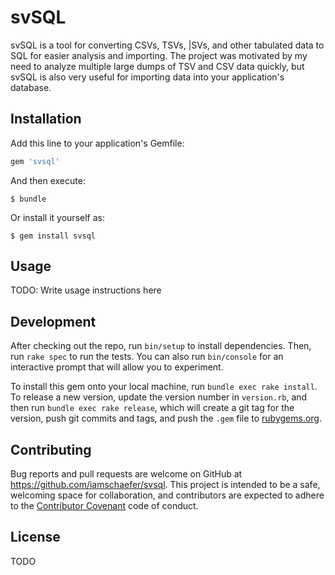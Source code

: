 # svSQL

svSQL is a tool for converting CSVs, TSVs, |SVs, and other tabulated data to SQL for easier analysis and importing. The project was motivated by my need to analyze multiple large dumps of TSV and CSV data quickly, but svSQL is also very useful for importing data into your application's database.

## Installation

Add this line to your application's Gemfile:

```ruby
gem 'svsql'
```

And then execute:

    $ bundle

Or install it yourself as:

    $ gem install svsql

## Usage

TODO: Write usage instructions here

## Development

After checking out the repo, run `bin/setup` to install dependencies. Then, run `rake spec` to run the tests. You can also run `bin/console` for an interactive prompt that will allow you to experiment.

To install this gem onto your local machine, run `bundle exec rake install`. To release a new version, update the version number in `version.rb`, and then run `bundle exec rake release`, which will create a git tag for the version, push git commits and tags, and push the `.gem` file to [rubygems.org](https://rubygems.org).

## Contributing

Bug reports and pull requests are welcome on GitHub at https://github.com/iamschaefer/svsql. This project is intended to be a safe, welcoming space for collaboration, and contributors are expected to adhere to the [Contributor Covenant](http://contributor-covenant.org) code of conduct.


## License

TODO